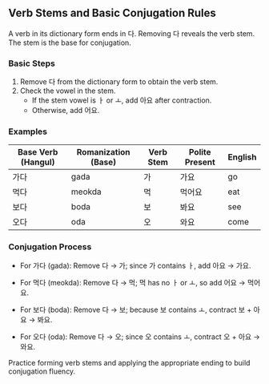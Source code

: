 ## Verb Stems and Basic Conjugation Rules

A verb in its dictionary form ends in 다. Removing 다 reveals the verb stem. The stem is the base for conjugation. 

### Basic Steps

1. Remove 다 from the dictionary form to obtain the verb stem.
2. Check the vowel in the stem.
   - If the stem vowel is ㅏ or ㅗ, add 아요 after contraction.
   - Otherwise, add 어요.

### Examples

| Base Verb (Hangul) | Romanization (Base) | Verb Stem | Polite Present | English |
|--------------------|---------------------|-----------|----------------|---------|
| 가다               | gada                | 가        | 가요           | go      |
| 먹다               | meokda              | 먹        | 먹어요         | eat     |
| 보다               | boda                | 보        | 봐요          | see     |
| 오다               | oda                 | 오        | 와요          | come    |

### Conjugation Process

- For 가다 (gada):
  Remove 다 → 가; since 가 contains ㅏ, add 아요 → 가요.

- For 먹다 (meokda):
  Remove 다 → 먹; 먹 has no ㅏ or ㅗ, so add 어요 → 먹어요.

- For 보다 (boda):
  Remove 다 → 보; because 보 contains ㅗ, contract 보 + 아요 → 봐요.

- For 오다 (oda):
  Remove 다 → 오; since 오 contains ㅗ, contract 오 + 아요 → 와요.

Practice forming verb stems and applying the appropriate ending to build conjugation fluency.